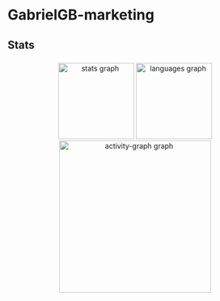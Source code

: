# GabrielGB-marketing
<h2 align="left">Stats</h2>

###

<div align="center">
  <img src="https://github-readme-stats.vercel.app/api?username=GabrielGB-markerting&hide_title=false&hide_rank=false&show_icons=true&include_all_commits=true&count_private=true&disable_animations=false&theme=gruvbox_light&locale=en&hide_border=false&order=1" height="150" alt="stats graph"  />
  <img src="https://github-readme-stats.vercel.app/api/top-langs?username=GabrielGB-markerting&locale=en&hide_title=false&layout=compact&card_width=320&langs_count=5&theme=gruvbox_light&hide_border=false&order=2" height="150" alt="languages graph"  />
  <img src="https://github-readme-activity-graph.vercel.app/graph?username=GabrielGB-markerting&radius=16&theme=gruvbox&area=true&order=5" height="300" alt="activity-graph graph"  />
</div>

###
